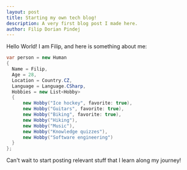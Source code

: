 ```yaml
---
layout: post
title: Starting my own tech blog!
description: A very first blog post I made here.
author: Filip Dorian Pindej
---
```


Hello World!
I am Filip, and here is something about me:

```cs
var person = new Human
{
  Name = Filip,
  Age = 28,
  Location = Country.CZ,
  Language = Language.CSharp,
  Hobbies = new List<Hobby>
  {
      new Hobby("Ice hockey", favorite: true),
      new Hobby("Guitars", favorite: true),
      new Hobby("Biking", favorite: true),
      new Hobby("Hiking"),
      new Hobby("Music"),
      new Hobby("Knowledge quizzes"),
      new Hobby("Software engineering")
  }
};
```

Can't wait to start posting relevant stuff that I learn along my journey!